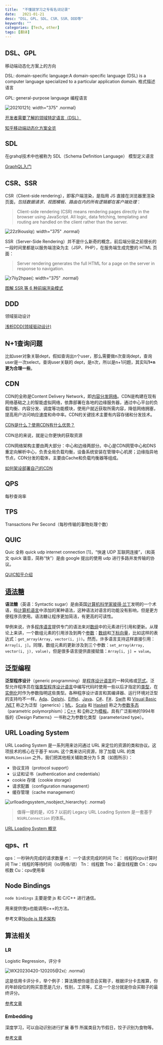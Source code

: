 ```yaml
---
title:  "不懂就学习之专有名词记录"
date:   2021-01-21
desc: "DSL、GPL、SDL、CSR、SSR、DDD等"
keywords: ""
categories: [Tech, other]
tags: [翻译]
---
```


## DSL、GPL

移动端动态化方案上的方向

DSL:  domain-specific language:A domain-specific language (DSL) is a computer language specialized to a particular application domain. 格式描述语言

GPL: general-purpose language 编程语言

![20210121](/assets/img/other/20210121.png){: width="375" .normal}

[开发者需要了解的领域特定语言（DSL）](https://zhuanlan.zhihu.com/p/110757158)

[知乎移动端动态化方案全览](https://www.infoq.cn/article/rrvp-kli8awex6tub1ag)

## SDL

在grahql技术中也被称为 SDL（Schema Definition Language） 模型定义语言

[GraphQL入门](https://graphql.cn/learn/)



## CSR、SSR

CSR（Client-side rendering），即客户端渲染，是指用 JS 直接在浏览器里渲染页面，*包括数据请求、视图模板、路由在内的所有逻辑都在客户端处理*：

> Client-side rendering (CSR) means rendering pages directly in the browser using JavaScript. All logic, data fetching, templating and routing are handled on the client rather than the server.

![22z9iouslq](/assets/img/other/22z9iouslq.png){: width="375" .normal}

SSR（Server-Side Rendering）并不是什么新奇的概念，前后端分层之前很长的一段时间里都是以服务端渲染为主（JSP、PHP），在服务端生成完整的 HTML 页面：

> Server rendering generates the full HTML for a page on the server in response to navigation.

![r7iiy2hpae](/assets/img/other/r7iiy2hpae.png){: width="375" .normal}

[图解 SSR 等 6 种前端渲染模式](https://cloud.tencent.com/developer/article/1650875)



## DDD

领域驱动设计

[浅析DDD(领域驱动设计)](https://www.jianshu.com/p/b6ec06d6b594)





## N+1查询问题

比如user对象关联dept，假如查询出n个user，那么需要做n次查询dept，查询user是一次select，查询user关联的
dept，是n次，所以是n+1问题，其实叫**1+n更为合理一些**。





## CDN

CDN的全称是Content Delivery Network，即[内容分发网络](https://baike.baidu.com/item/内容分发网络/4034265)。CDN是构建在现有网络基础之上的智能虚拟网络，依靠部署在各地的边缘服务器，通过中心平台的负载均衡、内容分发、调度等功能模块，使用户就近获取所需内容，降低网络拥塞，提高用户访问响应速度和命中率。CDN的关键技术主要有内容存储和分发技术。

[CDN是什么？使用CDN有什么优势？](https://www.zhihu.com/question/36514327)

CDN总的来说，就是让你更快的获取资源

CDN网络架构主要由两大部分：中心和边缘两部分。中心是CDN网管中心和DNS重定向解析中心，负责全局负载均衡，设备系统安装在管理中心机房；边缘指异地节点，CDN分发的载体，主要由Cache和负载均衡器等组成。

[如何架设部署自己的CDN](https://www.zhihu.com/question/21771529)

## QPS

每秒查询率





## TPS

Transactions Per Second（每秒传输的事物处理个数）





## QUIC

Quic 全称 quick udp internet connection [1]，“快速 UDP 互联网连接”，（和英文 quick 谐音，简称“快”）是由 google 提出的使用 udp 进行多路并发传输的协议。

[QUIC知乎介绍](https://zhuanlan.zhihu.com/p/32553477)



## [语法糖](https://zh.wikipedia.org/wiki/%E8%AF%AD%E6%B3%95%E7%B3%96)

**语法糖**（英语：Syntactic sugar）是由英国[计算机科学家](https://zh.wikipedia.org/wiki/计算机科学家)[彼得·兰丁](https://zh.wikipedia.org/wiki/彼得·兰丁)发明的一个术语，指[计算机语言](https://zh.wikipedia.org/wiki/计算机语言)中添加的某种语法，这种语法对语言的功能没有影响，但是更方便程序员使用。语法糖让程序更加简洁，有更高的可读性。

举例来说，许多[程序语言](https://zh.wikipedia.org/wiki/程序語言)提供专门的语法来对[数组](https://zh.wikipedia.org/wiki/数组)中的元素进行引用和更新。从理论上来讲，一个数组元素的引用涉及到两个[参数](https://zh.wikipedia.org/wiki/參數_(程式設計))：[数组](https://zh.wikipedia.org/wiki/数组)和[下标向量](https://zh.wikipedia.org/w/index.php?title=下标向量&action=edit&redlink=1)，比如这样的表达式：`get_array(Array, vector(i, j))`。然而，许多语言支持这样直接引用：`Array[i, j]`。同理，数组元素的更新涉及到三个参数：`set_array(Array, vector(i, j), value)`，但是很多语言提供直接赋值：`Array[i, j] = value`。

## 泛型编程

**泛型程序设计**（generic programming）是[程序设计语言](https://zh.wikipedia.org/wiki/程序设计语言)的一种风格或[范式](https://zh.wikipedia.org/wiki/编程范型)。泛型允许程序员在[强类型程序设计语言](https://zh.wikipedia.org/wiki/強類型程式語言)中编写代码时使用一些以后才指定的[类型](https://zh.wikipedia.org/wiki/类型)，在[实例化](https://zh.wikipedia.org/wiki/实例)时作为参数指明这些类型。各种程序设计语言和其编译器、运行环境对泛型的支持均不一样。[Ada](https://zh.wikipedia.org/wiki/Ada)、[Delphi](https://zh.wikipedia.org/wiki/Delphi)、[Eiffel](https://zh.wikipedia.org/wiki/Eiffel)、[Java](https://zh.wikipedia.org/wiki/Java)、[C#](https://zh.wikipedia.org/wiki/C♯)、[F#](https://zh.wikipedia.org/wiki/F)、[Swift](https://zh.wikipedia.org/wiki/Swift_(程式語言)) 和 [Visual Basic .NET](https://zh.wikipedia.org/wiki/Visual_Basic_.NET) 称之为泛型（generics）；[ML](https://zh.wikipedia.org/wiki/ML语言)、[Scala](https://zh.wikipedia.org/wiki/Scala) 和 [Haskell](https://zh.wikipedia.org/wiki/Haskell) 称之为[参数多态](https://zh.wikipedia.org/wiki/参数多态)（parametric polymorphism）；[C++](https://zh.wikipedia.org/wiki/C%2B%2B) 和 [D](https://zh.wikipedia.org/wiki/D語言)称之为[模板](https://zh.wikipedia.org/wiki/模板_(C%2B%2B))。具有广泛影响的1994年版的《Design Patterns》一书称之为参数化类型（parameterized type）。



## URL Loading System

URL Loading System 是一系列用来访问通过 URL 来定位的资源的类和协议。这项技术的核心在于基于 `NSURL` 这个类来访问资源，除了加载 URL 的类 `NSURLSession` 之外，我们把其他相关辅助类分为 5 类（如图所示）：

- 协议支持（protocol support）
- 认证和证书（authentication and credentials）
- cookie 存储（cookie storage）
- 请求配置（configuration management）
- 缓存管理（cache management）

![urlloadingsystem_nsobject_hierarchy](/assets/img/study/urlloadingsystem_nsobject_hierarchy.png){: .normal}

> 值得一提的是，iOS 7 以前的 Legacy URL Loading System 是一套基于 `NSURLConnection` 的体系。

[URL Loading System 概览](https://juejin.cn/post/6844903555858448391)

## qps、rt

qps：一秒钟内完成的请求数量
rt：   一个请求完成的时间
Tic： 线程的cpu计算时间
Tiw：线程的等待时间（io/网络/锁）
Tn： 线程数
Tno：最佳线程数
Cn：cpu核数
Cu：cpu使用率



## Node Bindings

`node bindings` 主要是使 js 和 C/C++ 进行通信。

用来提供使js也能调用c++的方法。

参考文章[Node.js 技术架构](https://zhuanlan.zhihu.com/p/428394028)



## 算法相关

### LR

Logistic Regression，评分卡

![WX20230420-120205@2x](/assets/img/work/WX20230420-120205@2x.png){: .normal}

这是信用卡评分卡，举个例子：算法猜想你是否会买鞋子，根据评分卡去推算，你的年龄段位的购买意愿是几分，性别，工资等，汇总一个总分就是你会买鞋子的最终评分。

[参考文章](https://zhuanlan.zhihu.com/p/320196402)

### Embedding

深度学习，可以自动识别进行扩展 春节 所属类目为节假日，饺子识别为食物等。

[参考文章](https://zhuanlan.zhihu.com/p/320196402)

